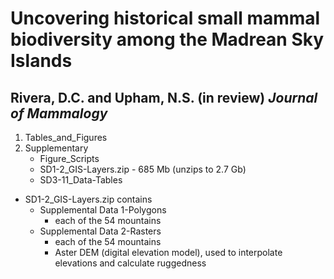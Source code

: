 # Uncovering historical small mammal biodiversity among the Madrean Sky Islands
## Rivera, D.C. and Upham, N.S. (in review) _Journal of Mammalogy_

1. Tables_and_Figures
2. Supplementary
	* Figure_Scripts
	* SD1-2_GIS-Layers.zip - 685 Mb (unzips to 2.7 Gb)
	* SD3-11_Data-Tables


* SD1-2_GIS-Layers.zip contains
	* Supplemental Data 1-Polygons
		* each of the 54 mountains
	* Supplemental Data 2-Rasters
		* each of the 54 mountains
		* Aster DEM (digital elevation model), used to interpolate elevations and calculate ruggedness
